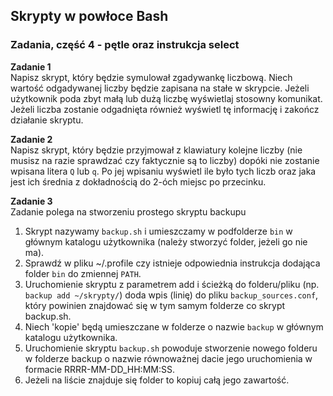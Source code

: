 ## Skrypty w powłoce Bash

### Zadania, część 4 - pętle oraz instrukcja select

**Zadanie 1**  
Napisz skrypt, który będzie symulował zgadywankę liczbową. Niech wartość odgadywanej liczby będzie zapisana na stałe w skrypcie. Jeżeli użytkownik poda zbyt małą lub dużą liczbę wyświetlaj stosowny komunikat. Jeżeli liczba zostanie odgadnięta również wyświetl tę informację i zakończ działanie skryptu.

**Zadanie 2**  
Napisz skrypt, który będzie przyjmował z klawiatury kolejne liczby (nie musisz na razie sprawdzać czy faktycznie są to liczby) dopóki nie zostanie wpisana litera `Q` lub `q`. Po jej wpisaniu wyświetl ile było tych liczb oraz jaka jest ich średnia z dokładnością do 2-óch miejsc po przecinku.

**Zadanie 3**  
Zadanie polega na stworzeniu prostego skryptu backupu
1. Skrypt nazywamy `backup.sh` i umieszczamy w podfolderze `bin` w głównym katalogu użytkownika (należy stworzyć folder, jeżeli go nie ma).
2. Sprawdź w pliku ~/.profile czy istnieje odpowiednia instrukcja dodająca folder `bin` do zmiennej `PATH`. 
3. Uruchomienie skryptu z parametrem add i ścieżką do folderu/pliku (np. `backup add ~/skrypty/`) doda wpis (linię) do pliku `backup_sources.conf`, który powinien znajdować się w tym samym folderze co skrypt backup.sh.
4. Niech 'kopie' będą umieszczane w folderze o nazwie `backup` w głównym katalogu użytkownika.
5. Uruchomienie skryptu `backup.sh` powoduje stworzenie nowego folderu w folderze backup o nazwie równoważnej dacie jego uruchomienia w formacie RRRR-MM-DD_HH:MM:SS.
6. Jeżeli na liście znajduje się folder to kopiuj całą jego zawartość.
